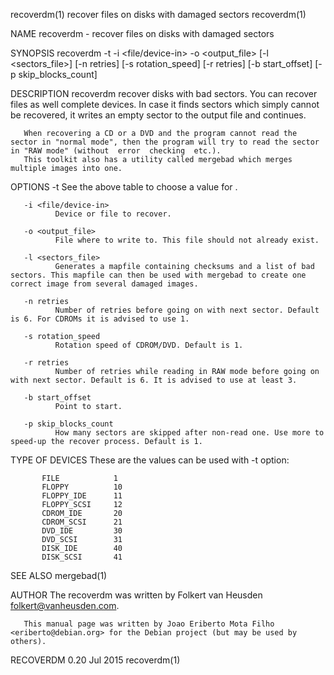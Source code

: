 recoverdm(1)                                                            recover files on disks with damaged sectors                                                           recoverdm(1)

NAME
       recoverdm - recover files on disks with damaged sectors

SYNOPSIS
       recoverdm -t <type> -i <file/device-in> -o <output_file> [-l <sectors_file>] [-n retries]
                 [-s rotation_speed] [-r retries] [-b start_offset] [-p skip_blocks_count]

DESCRIPTION
       recoverdm  recover  disks with bad sectors. You can recover files as well complete devices. In case it finds sectors which simply cannot be recovered, it writes an empty sector to
       the output file and continues.

       When recovering a CD or a DVD and the program cannot read the sector in "normal mode", then the program will try to read the sector in "RAW mode" (without  error  checking  etc.).
       This toolkit also has a utility called mergebad which merges multiple images into one.

OPTIONS
       -t <type>
              See the above table to choose a value for <type>.

       -i <file/device-in>
              Device or file to recover.

       -o <output_file>
              File where to write to. This file should not already exist.

       -l <sectors_file>
              Generates a mapfile containing checksums and a list of bad sectors. This mapfile can then be used with mergebad to create one correct image from several damaged images.

       -n retries
              Number of retries before going on with next sector. Default is 6. For CDROMs it is advised to use 1.

       -s rotation_speed
              Rotation speed of CDROM/DVD. Default is 1.

       -r retries
              Number of retries while reading in RAW mode before going on with next sector. Default is 6. It is advised to use at least 3.

       -b start_offset
              Point to start.

       -p skip_blocks_count
              How many sectors are skipped after non-read one. Use more to speed-up the recover process. Default is 1.

TYPE OF DEVICES
       These are the values can be used with -t option:

           FILE            1
           FLOPPY          10
           FLOPPY_IDE      11
           FLOPPY_SCSI     12
           CDROM_IDE       20
           CDROM_SCSI      21
           DVD_IDE         30
           DVD_SCSI        31
           DISK_IDE        40
           DISK_SCSI       41

SEE ALSO
       mergebad(1)

AUTHOR
       The recoverdm was written by Folkert van Heusden <folkert@vanheusden.com>.

       This manual page was written by Joao Eriberto Mota Filho <eriberto@debian.org> for the Debian project (but may be used by others).

RECOVERDM 0.20                                                                           Jul 2015                                                                             recoverdm(1)
